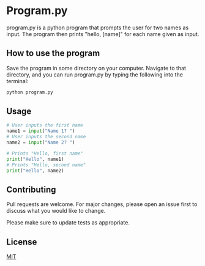 # Program.py

program.py is a python program that prompts the user for two names as input. The program then prints "hello, [name]" for each name given as input.

## How to use the program

Save the program in some directory on your computer. Navigate to that directory, and you can run program.py by typing the following into the terminal:

```bash
python program.py
```

## Usage

```python
# User inputs the first name
name1 = input("Name 1? ")
# User inputs the second name
name2 = input("Name 2? ")

# Prints "Hello, first name"
print("Hello", name1)
# Prints "Hello, second name"
print("Hello", name2)
```

## Contributing
Pull requests are welcome. For major changes, please open an issue first to discuss what you would like to change.

Please make sure to update tests as appropriate.

## License
[MIT](https://choosealicense.com/licenses/mit/)
